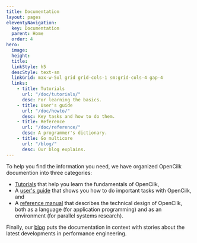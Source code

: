 ```yaml
---
title: Documentation
layout: pages
eleventyNavigation:
  key: Documentation
  parent: Home
  order: 4
hero:
  image: 
  height: 
  title: 
  linkStyle: h5
  descStyle: text-sm
  linkGrid: max-w-5xl grid grid-cols-1 sm:grid-cols-4 gap-4
  links:
    - title: Tutorials
      url: "/doc/tutorials/"
      desc: For learning the basics.
    - title: User's guide
      url: "/doc/howto/"
      desc: Key tasks and how to do them.
    - title: Reference
      url: "/doc/reference/"
      desc: A programmer's dictionary.
    - title: Go multicore
      url: "/blog/"
      desc: Our blog explains.
---
```


To help you find the information you need, 
we have organized OpenCilk documention into three categories:

- [Tutorials](/doc/tutorials) that help you learn the fundamentals of OpenCilk,
- A [user's guide](/doc/howto) that shows you how to do important tasks with OpenCilk, and
- A [reference manual](/doc/reference) that describes the technical design of OpenCilk, both as a language (for application programming) and as an environment (for parallel systems research).

Finally, our [blog](/blog) puts the documentation in context with stories about the latest developments in performance engineering.